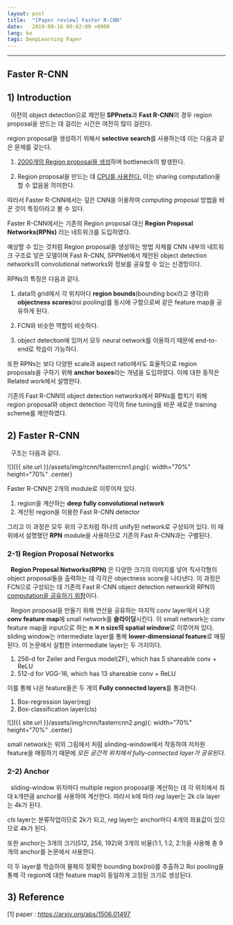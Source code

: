 ```yaml
---
layout: post
title:  "[Paper review] Faster R-CNN"
date:   2019-09-16 00:02:00 +0900
lang: ko
tags: DeepLearning Paper
---
```

<hr>

## Faster R-CNN ##

## 1) Introduction ##
&nbsp;&nbsp;이전의 object detection으로 제안된 **SPPnets**과 **Fast R-CNN**의 경우 region proposal을 만드는 데 걸리는 시간은 여전히 많이 걸린다.

region proposal을 생성하기 위해서 **selective search**를 사용하는데 이는 다음과 같은 문제를 갖는다.

1.  <u>2000개의 Region proposal을 생성</u>하며 bottleneck이 발생한다.

2. Region proposal을 만드는 데 <u>CPU를 사용한다.</u> 이는 sharing computation을 할 수 없음을 의미한다.

따라서 Faster R-CNN에서는 깊은 CNN을 이용하여 computing proposal 방법을 바꾼 것이 특징이라고 볼 수 있다.

Faster R-CNN에서는 기존의 Region proposal 대신 **Region Proposal Networks(RPNs)** 라는 네트워크를 도입하였다.

예상할 수 있는 것처럼 Region proposal을 생성하는 방법 자체를 CNN 내부의 네트워크 구조로 넣은 모델이며 Fast R-CNN, SPPNet에서 제안된 object detection networks의 convolutional networks와 정보를 공유할 수 있는 신경망이다.

RPNs의 특징은 다음과 같다.

1. data의 grid에서 각 위치마다 **region bounds**(bounding box라고 생각)와 **objectness scores**(roi pooling)를 동시에 구함으로써 같은 feature map을 공유하게 된다.

2. FCN와 비슷한 역할이 비슷하다.

3. object detection에 있어서 모두 neural network를 이용하기 때문에 end-to-end로 학습이 가능하다.

또한 RPNs는 보다 다양한 scale과 aspect ratio에서도 효율적으로 region proposals을 구하기 위해 **anchor boxes**라는 개념을 도입하였다. 이에 대한 동작은 Related work에서 설명한다.

기존의 Fast R-CNN의 object detection networks에서 RPNs를 합치기 위해 region proposal와 object detection 각각의 fine tuning을 바꾼 새로운 training scheme를 제안하였다.


## 2) Faster R-CNN

&nbsp;&nbsp;구조는 다음과 같다. 

![]({{ site.url }}/assets/img/rcnn/fasterrcnn1.png){: width="70%" height="70%" .center}

Faster R-CNN은 2개의 module로 이루어져 있다.
1. region을 계산하는 **deep fully convolutional network**
2. 계산된 region을 이용한 Fast R-CNN detector

그리고 이 과정은 모두 위의 구조처럼 하나의 unify된 network로 구성되어 있다. 이 때 위에서 설명했던 **RPN** module을 사용하므로 기존의 Fast R-CNN과는 구별된다.

### 2-1) Region Proposal Networks ###
&nbsp;&nbsp;**Region Proposal Networks(RPN)** 은 다양한 크기의 이미지를 넣어 직사각형의 object proposal들을 출력하는 데 각각은 objectness score을 나타낸다. 이 과정은 FCN으로 구성되는 데 기존의 Fast R-CNN object detection network와 RPN의 <u>computation을 공유하기 위함</u>이다.


&nbsp;&nbsp;Region proposal을 만들기 위해 연산을 공유하는 마지막 conv layer에서 나온 **conv feature map**에 small network를 **슬라이딩**시킨다. 이 small network는 conv feature map을 input으로 하는 **n ✕ n size의 spatial window**로 이루어져 있다. sliding window는 intermediate layer를 통해 **lower-dimensional feature**로 매핑된다. 이 논문에서 실험한 intermediate layer는 두 가지이다.

1. 256-d for Zeiler and Fergus model(ZF), which has 5 shareable conv + ReLU
2. 512-d for VGG-16, which has 13 shareable conv + ReLU

이를 통해 나온 feature들은 두 개의 **Fully connected layers**를 통과한다.
1. Box-regression layer(reg)
2. Box-classification layer(cls)

![]({{ site.url }}/assets/img/rcnn/fasterrcnn2.png){: width="70%" height="70%" .center}

small network는 위의 그림에서 처럼 slinding-window에서 작동하여 저차원 feature을 매핑하기 때문에 *모든 공간적 위치에서 fully-connected layer가 공유된다.*

### 2-2) Anchor ###
&nbsp;&nbsp;sliding-window 위치마다 multiple region proposal을 계산하는 데 각 위치에서 최대 k개만큼 anchor를 사용하여 계산한다. 따라서 k에 따라 *reg* layer는 2k *cls* layer는 4k가 된다.

*cls* layer는 분류작업이므로 2k가 되고, *reg* layer는 anchor마다 4개의 좌표값이 있으므로 4k가 된다.

또한 anchor는 3개의 크기(512, 256, 192)와 3개의 비율(1:1, 1:2, 2:1)을 사용해 총 9개의 anchor를 논문에서 사용한다.

이 두 layer를 학습하여 물체의 정확한 bounding box(roi)를 추출하고 Roi pooling을 통해 각 region에 대한 feature map이 동일하게 고정된 크기로 생성된다.



## 3) Reference ##
[1] paper : https://arxiv.org/abs/1506.01497